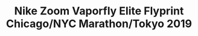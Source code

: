 ---
layout: post
title: "Nike Zoom Vaporfly Elite Flyprint Chicago/NYC Marathon/Tokyo 2019"
img: "https://stockx.imgix.net/Nike-Zoom-Vaporfly-Elite-Flyprint-Chicago-Marathon-2018-Product.jpg?fit=fill&bg=FFFFFF&w=300&h=214&auto=format,compress&trim=color&q=90&dpr=2&updated_at=1546679888"
release: "Mar 4"
new: "False"
url: "nike-zoom-vaporfly-elite-flyprint-chicago-marathon-2018"
sec0: "Similar Shoes"
name00: "LeBron X NSW Night Stadium" 
url00: "lebron-x-nsw-night-stadium"
img00: "Nike-Lebron-X-10-NSW-Night-Stadium.jpg"
name01: "Nike SB Blazer Geoff McFetridge" 
url01: "nike-sb-blazer-geoff-mcfetridge"
img01: "Nike-Blazer-SB-Geoff-McFetridge.jpg"
name02: "adidas Stan Smith Mid Jacquard Pharrell Collegiate Navy" 
url02: "adidas-stan-smith-mid-jacquard-pharrell-collegiate-navy"
img02: "Adidas-Stan-Smith-Mid-Jacquard-Pharrell-Collegiate-Navy.png"
name03: "adidas Stan Smith Mid Jacquard Pharrell Chalk White" 
url03: "adidas-stan-smith-mid-jacquard-pharrell-chalk-white"
img03: "Adidas-Stan-Smith-Mid-Jacquard-Pharrell-Chalk-White.png"
name04: "Nike SB Blazer Paul Brown" 
url04: "nike-sb-blazer-paul-brown"
img04: "Nike-Blazer-SB-Paul-Brown.jpg"

sec2: "Higher Tops"
name20: "LeBron 15 Ashes" 
url20: "nike-lebron-15-ashes"
img20: "Nike-LeBron-15-Ashes.png"
name21: "Nike Dunk SB High FiveOneO Camo" 
url21: "nike-dunk-sb-high-fivenneo-camo"
img21: "Nike-Dunk-SB-High-Fivenneo-Camo.jpg"
name22: "Jordan 5 Retro 3Lab5 Infrared" 
url22: "jordan-5-retro-3lab5-infrared"
img22: "Air-Jordan-5-Retro-3Lab5-Infrared-Product.jpg"
name23: "UA Curry 1 Dark Matter (ASG)" 
url23: "ua-curry-1-dark-matter-asg"
img23: "Under-Armour-Curry-One-Dark-Matter-All-Star.jpg"
name24: "Sneaker Madness UA Curry 1 Dark Matter (ASG)" 
url24: "sneaker-madness-ua-curry-1-dark-matter-asg"
img24: "SM-Under-Armour-Curry-One-Dark-Matter-All-Star.jpg"

sec3: "Lower Tops"
name30: "Vans Sk8-Mid Supreme Velvet Leopard Magenta" 
url30: "vans-sk8-mid-pro-supreme-velvet-leopard-magenta"
img30: "Vans-Sk8-Mid-Pro-Supreme-Velvet-Leopard-Magenta.png"
name31: "Jordan XXX1 Low Michigan" 
url31: "air-jordan-xxx1-low-michigan"
img31: "Air-Jordan-XXX1-Low-Michigan.png"
name32: "LeBron X NSW Night Stadium" 
url32: "lebron-x-nsw-night-stadium"
img32: "Nike-Lebron-X-10-NSW-Night-Stadium.jpg"
name33: "Nike SB Blazer Geoff McFetridge" 
url33: "nike-sb-blazer-geoff-mcfetridge"
img33: "Nike-Blazer-SB-Geoff-McFetridge.jpg"
name34: "Nike Dunk SB Low Hackey Sack" 
url34: "nike-dunk-sb-low-hackey-sack"
img34: "Nike-Dunk-SB-Low-Hackey-Sack.jpg"

sec4: "More Red"
name40: "Nike SB Blazer Geoff McFetridge" 
url40: "nike-sb-blazer-geoff-mcfetridge"
img40: "Nike-Blazer-SB-Geoff-McFetridge.jpg"
name41: "Nike SB Blazer Paul Brown" 
url41: "nike-sb-blazer-paul-brown"
img41: "Nike-Blazer-SB-Paul-Brown.jpg"
name42: "LeBron X NSW Night Stadium" 
url42: "lebron-x-nsw-night-stadium"
img42: "Nike-Lebron-X-10-NSW-Night-Stadium.jpg"
name43: "adidas Stan Smith Mid Jacquard Pharrell Chalk White" 
url43: "adidas-stan-smith-mid-jacquard-pharrell-chalk-white"
img43: "Adidas-Stan-Smith-Mid-Jacquard-Pharrell-Chalk-White.png"
name44: "adidas Stan Smith Mid Jacquard Pharrell Collegiate Navy" 
url44: "adidas-stan-smith-mid-jacquard-pharrell-collegiate-navy"
img44: "Adidas-Stan-Smith-Mid-Jacquard-Pharrell-Collegiate-Navy.png"

sec5: "More Blue"
name50: "Jordan XXX1 Low Marquette" 
url50: "air-jordan-xxx1-low-marquette"
img50: "Air-Jordan-XXX1-Low-Marquette.png"
name51: "Vans Sk8-Hi Odd Future Donut" 
url51: "vans-og-sk8-hi-odd-future-donut"
img51: "Vans-OG-Sk8-Hi-Odd-Future-Donut.png"
name52: "Nike Dunk SB Mid Black White Gum" 
url52: "nike-dunk-sb-mid-black-white-gum"
img52: "Nike-Dunk-SB-Mid-Black-White-Gum.jpg"
name53: "Nike Dunk SB Mid Photo Blue Ripstop" 
url53: "nike-dunk-sb-mid-photo-blue-ripstop"
img53: "Nike-Dunk-SB-Mid-Photo-Blue-Ripstop.jpg"
name54: "Nike Dunk SB Low Sequoia White Gum" 
url54: "nike-dunk-sb-low-sequoia-white-gum"
img54: "Nike-Dunk-SB-Low-Sequoia-White-Gum.jpg"

sec1: "Matching Streetwear"
name10: "Supreme Payphone Tee Black" 
url10: "supreme-payphone-tee-black"
img10: "products/streetwear/Supreme-Payphone-Tee-Black.jpg"
name11: "Supreme Faux Fur Repeater Bomber Brown" 
url11: "supreme-faux-fur-repeater-bomber-brown"
img11: "products/streetwear/Supreme-Faux-Fur-Repeater-Bomber-Brown.jpg"
name12: "Kith Nike Swoosh Hoodie Black" 
url12: "kith-nike-swoosh-hoodie-black"
img12: "products/streetwear/Kith-Nike-Swoosh-Hoodie-Black.jpg"
name13: "Supreme Pique Crewneck (FW18) Black" 
url13: "supreme-pique-crewneck-fw18-black"
img13: "products/streetwear/Supreme-Pique-Crewneck-Black-1.jpg"
name14: "Supreme Hysteric Glamour Fuck You Faux Fur Coat Black" 
url14: "supreme-hysteric-glamour-fuck-you-faux-fur-coat-black"
img14: "products/streetwear/Supreme-Hysteric-Glamour-Fuck-You-Faux-Fur-Coat-Black.jpg"

---